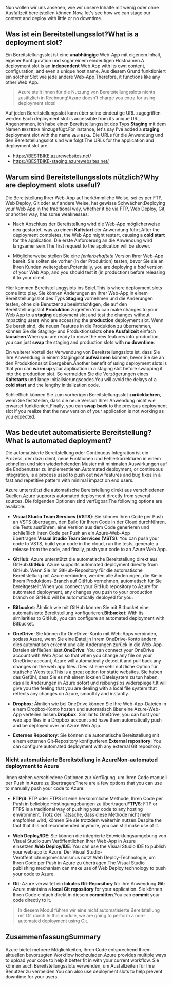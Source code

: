 <span data-ttu-id="673f2-101">Nun wollen wir uns ansehen, wie wir unsere Inhalte mit wenig oder ohne Ausfallzeit bereitstellen können.</span><span class="sxs-lookup"><span data-stu-id="673f2-101">Now, let's see how we can stage our content and deploy with little or no downtime.</span></span>

## <a name="what-is-a-deployment-slot"></a><span data-ttu-id="673f2-102">Was ist ein Bereitstellungsslot?</span><span class="sxs-lookup"><span data-stu-id="673f2-102">What is a deployment slot?</span></span>

<span data-ttu-id="673f2-103">Ein Bereitstellungsslot ist eine **unabhängige** Web-App mit eigenem Inhalt, eigener Konfiguration und sogar einem eindeutigen Hostnamen.</span><span class="sxs-lookup"><span data-stu-id="673f2-103">A deployment slot is an **independent** Web App with its own content, configuration, and even a unique host name.</span></span> <span data-ttu-id="673f2-104">Aus diesem Grund funktioniert ein solcher Slot wie jede andere Web-App.</span><span class="sxs-lookup"><span data-stu-id="673f2-104">Therefore, it functions like any other Web App.</span></span>

> <span data-ttu-id="673f2-105">Azure stellt Ihnen für die Nutzung von Bereitstellungsslots nichts zusätzlich in Rechnung!</span><span class="sxs-lookup"><span data-stu-id="673f2-105">Azure doesn't charge you extra for using deployment slots!</span></span>

<span data-ttu-id="673f2-106">Auf jeden Bereitstellungsslot kann über seine eindeutige URL zugegriffen werden.</span><span class="sxs-lookup"><span data-stu-id="673f2-106">Each deployment slot is accessible from its unique URL.</span></span> <span data-ttu-id="673f2-107">Angenommen, ich habe einen Bereitstellungsslot des Typs **Staging** mit dem Namen `BESTBIKE` hinzugefügt.</span><span class="sxs-lookup"><span data-stu-id="673f2-107">For instance, let's say I've added a **staging** deployment slot with the name `BESTBIKE`.</span></span> <span data-ttu-id="673f2-108">Die URLs für die Anwendung und den Bereitstellungsslot sind wie folgt:</span><span class="sxs-lookup"><span data-stu-id="673f2-108">The URLs for the application and deployment slot are:</span></span>

- https://BESTBIKE.azurewebsites.net/
- https://BESTBIKE-staging.azurewebsites.net/

## <a name="why-are-deployment-slots-useful"></a><span data-ttu-id="673f2-109">Warum sind Bereitstellungsslots nützlich?</span><span class="sxs-lookup"><span data-stu-id="673f2-109">Why are deployment slots useful?</span></span>

<span data-ttu-id="673f2-110">Die Bereitstellung Ihrer Web-App auf herkömmliche Weise, sei es per FTP, Web Deploy, Git oder auf andere Weise, hat gewisse Schwächen:</span><span class="sxs-lookup"><span data-stu-id="673f2-110">Deploying your Web App in the traditional way, whether it be via FTP, Web Deploy, Git, or another way, has some weaknesses:</span></span>

- <span data-ttu-id="673f2-111">Nach Abschluss der Bereitstellung wird die Web-App möglicherweise neu gestartet, was zu einem **Kaltstart** der Anwendung führt.</span><span class="sxs-lookup"><span data-stu-id="673f2-111">After the deployment completes, the Web App might restart, causing a **cold start** for the application.</span></span> <span data-ttu-id="673f2-112">Die erste Anforderung an die Anwendung wird langsamer sein.</span><span class="sxs-lookup"><span data-stu-id="673f2-112">The first request to the application will be slower.</span></span>

- <span data-ttu-id="673f2-113">Möglicherweise stellen Sie eine *fehlerbehaftete* Version Ihrer Web-App bereit. Sie sollten sie vorher (in der Produktion) testen, bevor Sie sie an Ihren Kunden weitergeben.</span><span class="sxs-lookup"><span data-stu-id="673f2-113">Potentially, you are deploying a *bad* version of your Web App, and you should test it (in production) before releasing it to your client.</span></span>

<span data-ttu-id="673f2-114">Hier kommen Bereitstellungsslots ins Spiel.</span><span class="sxs-lookup"><span data-stu-id="673f2-114">This is where deployment slots come into play.</span></span> <span data-ttu-id="673f2-115">Sie können Änderungen an Ihrer Web-App in einem Bereitstellungsslot des Typs **Staging** vornehmen und die Änderungen testen, ohne die Benutzer zu beeinträchtigen, die auf den Bereitstellungsslot **Produktion** zugreifen.</span><span class="sxs-lookup"><span data-stu-id="673f2-115">You can make changes to your Web App to a **staging** deployment slot and test the changes without impacting users who are accessing the **production** deployment slot.</span></span> <span data-ttu-id="673f2-116">Wenn Sie bereit sind, die neuen Features in die Produktion zu übernehmen, können Sie die Staging- und Produktionsslots **ohne Ausfallzeit** einfach **tauschen**.</span><span class="sxs-lookup"><span data-stu-id="673f2-116">When you are ready to move the new features into production, you can just **swap** the staging and production slots with **no downtime**.</span></span>

<span data-ttu-id="673f2-117">Ein weiterer Vorteil der Verwendung von Bereitstellungsslots ist, dass Sie Ihre Anwendung in einem Stagingslot **aufwärmen** können, bevor Sie sie an den Produktionsslot übergeben.</span><span class="sxs-lookup"><span data-stu-id="673f2-117">Another benefit of using deployment slots is that you can **warm up** your application in a staging slot before swapping it into the production slot.</span></span> <span data-ttu-id="673f2-118">So vermeiden Sie die Verzögerungen eines **Kaltstarts** und lange Initialisierungscodes.</span><span class="sxs-lookup"><span data-stu-id="673f2-118">You will avoid the delays of a **cold start** and the lengthy initialization code.</span></span>

<span data-ttu-id="673f2-119">Schließlich können Sie zum vorherigen Bereitstellungsslot **zurückkehren**, wenn Sie feststellen, dass die neue Version Ihrer Anwendung nicht wie erwartet funktioniert.</span><span class="sxs-lookup"><span data-stu-id="673f2-119">Finally, you can **swap back** to the previous deployment slot if you realize that the new version of your application is not working as you expected.</span></span>

## <a name="what-is-automated-deployment"></a><span data-ttu-id="673f2-120">Was bedeutet automatisierte Bereitstellung?</span><span class="sxs-lookup"><span data-stu-id="673f2-120">What is automated deployment?</span></span>

<span data-ttu-id="673f2-121">Die automatisierte Bereitstellung oder Continuous Integration ist ein Prozess, der dazu dient, neue Funktionen und Fehlerkorrekturen in einem schnellen und sich wiederholenden Muster mit minimalen Auswirkungen auf die Endbenutzer zu implementieren.</span><span class="sxs-lookup"><span data-stu-id="673f2-121">Automated deployment, or continuous integration, is a process used to push out new features and bug fixes in a fast and repetitive pattern with minimal impact on end users.</span></span>

<span data-ttu-id="673f2-122">Azure unterstützt die automatische Bereitstellung direkt aus verschiedenen Quellen.</span><span class="sxs-lookup"><span data-stu-id="673f2-122">Azure supports automated deployment directly from several sources.</span></span> <span data-ttu-id="673f2-123">Die folgenden Optionen sind verfügbar:</span><span class="sxs-lookup"><span data-stu-id="673f2-123">The following options are available:</span></span>

- <span data-ttu-id="673f2-124">**Visual Studio Team Services (VSTS)**: Sie können Ihren Code per Push an VSTS übertragen, den Build für Ihren Code in der Cloud durchführen, die Tests ausführen, eine Version aus dem Code generieren und schließlich Ihren Code per Push an ein Azure-Web-App übertragen.</span><span class="sxs-lookup"><span data-stu-id="673f2-124">**Visual Studio Team Services (VSTS)**: You can push your code to VSTS, build your code in the cloud, run the tests, generate a release from the code, and finally, push your code to an Azure Web App.</span></span>

- <span data-ttu-id="673f2-125">**GitHub**: Azure unterstützt die automatische Bereitstellung direkt aus GitHub.</span><span class="sxs-lookup"><span data-stu-id="673f2-125">**GitHub**: Azure supports automated deployment directly from GitHub.</span></span> <span data-ttu-id="673f2-126">Wenn Sie Ihr GitHub-Repository für die automatische Bereitstellung mit Azure verbinden, werden alle Änderungen, die Sie in Ihrem Produktions-Branch auf GitHub vornehmen, automatisch für Sie bereitgestellt.</span><span class="sxs-lookup"><span data-stu-id="673f2-126">When you connect your GitHub repository to Azure for automated deployment, any changes you push to your production branch on GitHub will be automatically deployed for you.</span></span>

- <span data-ttu-id="673f2-127">**Bitbucket**: Ähnlich wie mit GitHub können Sie mit Bitbucket eine automatisierte Bereitstellung konfigurieren.</span><span class="sxs-lookup"><span data-stu-id="673f2-127">**Bitbucket**: With its similarities to GitHub, you can configure an automated deployment with Bitbucket.</span></span>

- <span data-ttu-id="673f2-128">**OneDrive**: Sie können Ihr OneDrive-Konto mit Web-Apps verbinden, sodass Azure, wenn Sie eine Datei in Ihrem OneDrive-Konto ändern, dies automatisch erkennt und alle Änderungen zurück in die Web-App-Dateien einfließen lässt.</span><span class="sxs-lookup"><span data-stu-id="673f2-128">**OneDrive**: You can connect your OneDrive account with Web Apps so that when you change any file on your OneDrive account, Azure will automatically detect it and pull back any changes on the web app files.</span></span> <span data-ttu-id="673f2-129">Dies ist eine sehr nützliche Option für statische Websites.</span><span class="sxs-lookup"><span data-stu-id="673f2-129">This is a great option for static websites.</span></span> <span data-ttu-id="673f2-130">Sie haben das Gefühl, dass Sie es mit einem lokalen Dateisystem zu tun haben, das alle Änderungen in Azure sofort und reibungslos widerspiegelt.</span><span class="sxs-lookup"><span data-stu-id="673f2-130">It will give you the feeling that you are dealing with a local file system that reflects any changes on Azure, smoothly and instantly.</span></span>

- <span data-ttu-id="673f2-131">**Dropbox**: Ähnlich wie bei OneDrive können Sie Ihre Web-App-Dateien in einem Dropbox-Konto hosten und automatisch über eine Azure-Web-App verteilen lassen.</span><span class="sxs-lookup"><span data-stu-id="673f2-131">**Dropbox**: Similar to OneDrive, you can host your web app files in a Dropbox account and have them automatically push and be deployed over an Azure Web App.</span></span>

- <span data-ttu-id="673f2-132">**Externes Repository**: Sie können die automatische Bereitstellung mit einem externen Git-Repository konfigurieren.</span><span class="sxs-lookup"><span data-stu-id="673f2-132">**External repository**: You can configure automated deployment with any external Git repository.</span></span>

### <a name="non-automated-deployment-to-azure"></a><span data-ttu-id="673f2-133">Nicht automatisierte Bereitstellung in Azure</span><span class="sxs-lookup"><span data-stu-id="673f2-133">Non-automated deployment to Azure</span></span>

<span data-ttu-id="673f2-134">Ihnen stehen verschiedene Optionen zur Verfügung, um Ihren Code manuell per Push in Azure zu übertragen:</span><span class="sxs-lookup"><span data-stu-id="673f2-134">There are a few options that you can use to manually push your code to Azure:</span></span>

- <span data-ttu-id="673f2-135">**FTP/S**: FTP oder FTPS ist eine herkömmliche Methode, Ihren Code per Push in beliebige Hostingumgebungen zu übertragen.</span><span class="sxs-lookup"><span data-stu-id="673f2-135">**FTP/S**: FTP or FTPS is a traditional way of pushing your code to any hosting environment.</span></span> <span data-ttu-id="673f2-136">Trotz der Tatsache, dass diese Methode nicht mehr empfohlen wird, können Sie sie trotzdem weiterhin nutzen.</span><span class="sxs-lookup"><span data-stu-id="673f2-136">Despite the fact that it is not recommended anymore, you can still make use of it.</span></span>

- <span data-ttu-id="673f2-137">**Web Deploy/IDE**: Sie können die integrierte Entwicklungsumgebung von Visual Studio zum Veröffentlichen Ihrer Web-App in Azure einsetzen.</span><span class="sxs-lookup"><span data-stu-id="673f2-137">**Web Deploy/IDE**: You can use the Visual Studio IDE to publish your web app to Azure.</span></span> <span data-ttu-id="673f2-138">Der Visual Studio-Veröffentlichungsmechanismus nutzt Web Deploy-Technologie, um Ihren Code per Push in Azure zu übertragen.</span><span class="sxs-lookup"><span data-stu-id="673f2-138">The Visual Studio publishing mechanism can make use of Web Deploy technology to push your code to Azure.</span></span>

- <span data-ttu-id="673f2-139">**Git**: Azure verwaltet ein **lokales Git-Repository** für Ihre Anwendung.</span><span class="sxs-lookup"><span data-stu-id="673f2-139">**Git**: Azure maintains a **local Git repository** for your application.</span></span> <span data-ttu-id="673f2-140">Sie können Ihren Code einfach direkt in diesem **committen**.</span><span class="sxs-lookup"><span data-stu-id="673f2-140">You can **commit** your code directly to it.</span></span>

> <span data-ttu-id="673f2-141">In diesem Modul führen wir eine nicht automatisierte Bereitstellung mit Git durch.</span><span class="sxs-lookup"><span data-stu-id="673f2-141">In this module, we are going to perform a non-automated deployment using Git.</span></span>

## <a name="summary"></a><span data-ttu-id="673f2-142">Zusammenfassung</span><span class="sxs-lookup"><span data-stu-id="673f2-142">Summary</span></span>

<span data-ttu-id="673f2-143">Azure bietet mehrere Möglichkeiten, Ihren Code entsprechend Ihrem aktuellen bevorzugten Workflow hochzuladen.</span><span class="sxs-lookup"><span data-stu-id="673f2-143">Azure provides multiple ways to upload your code to help it better fit in with your current workflow.</span></span> <span data-ttu-id="673f2-144">Sie können auch Bereitstellungsslots verwenden, um Ausfallzeiten für Ihre Benutzer zu vermeiden.</span><span class="sxs-lookup"><span data-stu-id="673f2-144">You can also use deployment slots to help prevent downtime for your users.</span></span>
